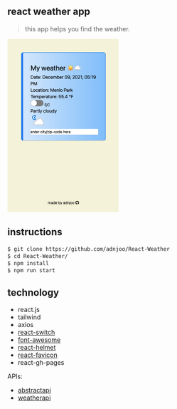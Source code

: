 ## react weather app

> this app helps you find the weather.

<a href='https://adnjoo.github.io/React-Weather/'><img src='./scrn5.png' width='250px'></a>

## instructions
```
$ git clone https://github.com/adnjoo/React-Weather
$ cd React-Weather/
$ npm install
$ npm run start
```

## technology

* react.js
* tailwind 
* axios 
* [react-switch](https://www.npmjs.com/package/react-switch) 
* [font-awesome](https://fontawesome.com/) 
* [react-helmet](https://github.com/nfl/react-helmet) 
* [react-favicon](https://www.npmjs.com/package/react-favicon)
* react-gh-pages

APIs: 
* [abstractapi](https://www.abstractapi.com/) 
* [weatherapi](https://www.weatherapi.com/)

